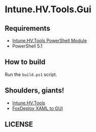 # Intune.HV.Tools.Gui

## Requirements

- [Intune.HV.Tools PowerShell Module](https://www.powershellgallery.com/packages/Intune.HV.Tools)
- PowerShell 5.1

## How to build

Run the `build.ps1` script.

## Shoulders, giants!

- [Intune.HV.Tools](https://github.com/tabs-not-spaces/Intune.HV.Tools)
- [FoxDeploy XAML to GUI](https://github.com/1RedOne/PowerShell_XAML/)

## LICENSE

